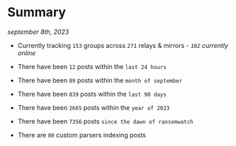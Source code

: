 
# Summary
_september 8th, 2023_

- Currently tracking `153` groups across `271` relays & mirrors - _`102` currently online_

- There have been `12` posts within the `last 24 hours`

- There have been `89` posts within the `month of september`

- There have been `839` posts within the `last 90 days`

- There have been `2665` posts within the `year of 2023`

- There have been `7356` posts `since the dawn of ransomwatch`

- There are `80` custom parsers indexing posts
